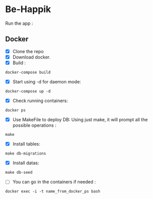 # Be-Happik

Run the app : 

## Docker 

- [x] Clone the repo
- [x] Download docker.
- [x] Build : 
```
docker-compose build
```
- [x] Start using -d for daemon mode:  
```
docker-compose up -d
```
- [x] Check running containers:
```
docker ps
```
- [x] Use MakeFile to deploy DB: 
Using just make, it will prompt all the possible operations :

```
make 
```
- [x] Install tables:

```
make db-migrations
```
- [x] Install datas:

```
make db-seed
```

- [ ] You can go in the containers if needed :
```
docker exec -i -t name_from_docker_ps bash
```
